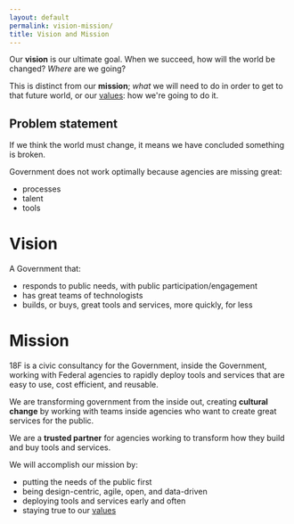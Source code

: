```yaml
---
layout: default
permalink: vision-mission/
title: Vision and Mission
---
```


Our **vision** is our ultimate goal. When we succeed, how will the world be changed? _Where_ are we going?

This is distinct from our **mission**; _what_ we will need to do in order to get to that future world, or our [values](core-values/index.html): how we're going to do it.

## Problem statement

If we think the world must change, it means we have concluded something is broken.

Government does not work optimally because agencies are missing great:

* processes
* talent
* tools

# Vision

A Government that:

* responds to public needs, with public participation/engagement
* has great teams of technologists
* builds, or buys, great tools and services, more quickly, for less

# Mission

18F is a civic consultancy for the Government, inside the Government, working with Federal agencies to rapidly deploy tools and services that are easy to use, cost efficient, and reusable. 

We are transforming government from the inside out, creating **cultural change** by working with teams inside agencies who want to create great services for the public. 

We are a **trusted partner** for agencies working to transform how they build and buy tools and services.

We will accomplish our mission by:

* putting the needs of the public first
* being design-centric, agile, open, and data-driven
* deploying tools and services early and often
* staying true to our [values](core-values/index.html)
